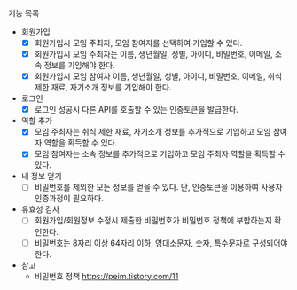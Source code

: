 기능 목록

- 회원가입
    - [x] 회원가입시 모임 주최자, 모임 참여자를 선택하여 가입할 수 있다.
    - [x] 회원가입시 모임 주최자는 이름, 생년월일, 성별, 아이디, 비밀번호, 이메일, 소속 정보를 기입해야 한다.
    - [x] 회원가입시 모임 참여자 이름, 생년월일, 성별, 아이디, 비밀번호, 이메일, 취식 제한 재료, 자기소개 정보를 기입해야 한다.

- 로그인
    - [x] 로그인 성공시 다른 API를 호출할 수 있는 인증토큰을 발급한다.

- 역할 추가
    - [x] 모임 주최자는 취식 제한 재료, 자기소개 정보를 추가적으로 기입하고 모임 참여자 역할을 획득할 수 있다.
    - [x] 모임 참여자는 소속 정보를 추가적으로 기입하고 모임 주최자 역할을 획득할 수 있다.

- 내 정보 얻기
    - [ ] 비밀번호를 제외한 모든 정보를 얻을 수 있다. 단, 인증토큰을 이용하여 사용자 인증과정이 필요하다.

- 유효성 검사
    - [ ] 회원가입/회원정보 수정시 제출한 비밀번호가 비밀번호 정책에 부합하는지 확인한다.
    - [ ] 비밀번호는 8자리 이상 64자리 이하, 영대소문자, 숫자, 특수문자로 구성되어야 한다.

- 참고
    - 비밀번호 정책 https://peim.tistory.com/11